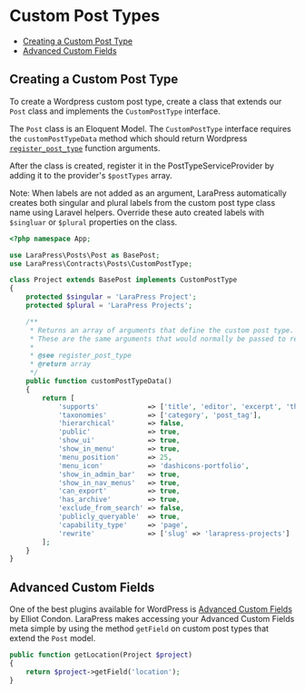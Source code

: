 # Custom Post Types

- [Creating a Custom Post Type](#create-cpt)
- [Advanced Custom Fields](#acf)

<a name="create-cpt"></a>
## Creating a Custom Post Type

To create a Wordpress custom post type, create a class that extends our `Post` class and implements the `CustomPostType` interface. 

The `Post` class is an Eloquent Model. The `CustomPostType` interface requires the `customPostTypeData` method which should return Wordpress [`register_post_type`](https://developer.wordpress.org/reference/functions/register_post_type/) function arguments.
 
After the class is created, register it in the PostTypeServiceProvider by adding it to the provider's `$postTypes` array.

Note: When labels are not added as an argument, LaraPress automatically creates both singular and plural labels from the custom post type class name using Laravel helpers. Override these auto created labels with `$singluar` or `$plural` properties on the class.

```php
<?php namespace App;

use LaraPress\Posts\Post as BasePost;
use LaraPress\Contracts\Posts\CustomPostType;

class Project extends BasePost implements CustomPostType
{
    protected $singular = 'LaraPress Project';
    protected $plural = 'LaraPress Projects';

    /**
     * Returns an array of arguments that define the custom post type. 
     * These are the same arguments that would normally be passed to register_post_type.
     *
     * @see register_post_type
     * @return array
     */
    public function customPostTypeData()
    {
        return [
            'supports'            => ['title', 'editor', 'excerpt', 'thumbnail', 'page-attributes'],
            'taxonomies'          => ['category', 'post_tag'],
            'hierarchical'        => false,
            'public'              => true,
            'show_ui'             => true,
            'show_in_menu'        => true,
            'menu_position'       => 25,
            'menu_icon'           => 'dashicons-portfolio',
            'show_in_admin_bar'   => true,
            'show_in_nav_menus'   => true,
            'can_export'          => true,
            'has_archive'         => true,		
            'exclude_from_search' => false,
            'publicly_queryable'  => true,
            'capability_type'     => 'page',
            'rewrite'             => ['slug' => 'larapress-projects']
        ];
    }
}
```

<a name="acf"></a>
## Advanced Custom Fields

One of the best plugins available for WordPress is [Advanced Custom Fields](http://www.advancedcustomfields.com/) by Elliot Condon. LaraPress makes accessing your Advanced Custom Fields meta simple by using the method `getField` on custom post types that extend the `Post` model.

```php
public function getLocation(Project $project)
{
    return $project->getField('location');
}
```

